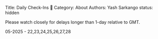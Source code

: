 Title: Daily Check-Ins 🐤 
Category: About
Authors: Yash Sarkango
status: hidden


Please watch closely for delays longer than 1-day relative to GMT.

05-2025 - 22,23,24,25,26,27,28
